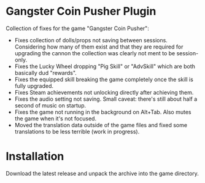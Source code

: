 # Gangster Coin Pusher Plugin
Collection of fixes for the game "Gangster Coin Pusher":

- Fixes collection of dolls/props not saving between sessions. Considering how many of them exist and that they are required for upgrading the cannon the collection was clearly not ment to be session-only.
- Fixes the Lucky Wheel dropping "Pig Skill" or "AdvSkill" which are both basically dud "rewards".
- Fixes the equipped skill breaking the game completely once the skill is fully upgraded.
- Fixes Steam achievements not unlocking directly after achieving them.
- Fixes the audio setting not saving. Small caveat: there's still about half a second of music on startup.
- Fixes the game not running in the background on Alt+Tab. Also mutes the game when it's not focused.
- Moved the translation data outside of the game files and fixed some translations to be less terrible (work in progress). 

# Installation

Download the latest release and unpack the archive into the game directory. 
